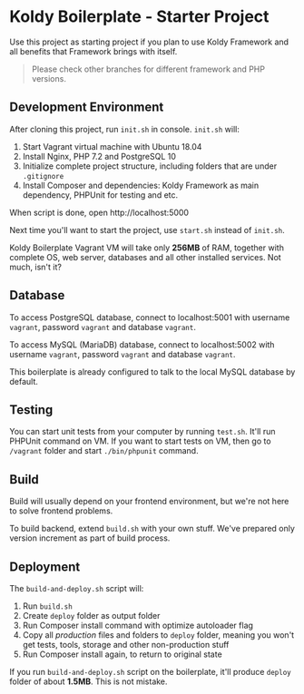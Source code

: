 # Koldy Boilerplate - Starter Project

Use this project as starting project if you plan to use Koldy Framework and all benefits that Framework brings with itself.

> Please check other branches for different framework and PHP versions.

## Development Environment

After cloning this project, run `init.sh` in console. `init.sh` will:

1. Start Vagrant virtual machine with Ubuntu 18.04
2. Install Nginx, PHP 7.2 and PostgreSQL 10
3. Initialize complete project structure, including folders that are under `.gitignore`
4. Install Composer and dependencies: Koldy Framework as main dependency, PHPUnit for testing and etc.

When script is done, open http://localhost:5000

Next time you'll want to start the project, use `start.sh` instead of `init.sh`.

Koldy Boilerplate Vagrant VM will take only **256MB** of RAM, together with complete OS, web server, databases and
all other installed services. Not much, isn't it?


## Database

To access PostgreSQL database, connect to localhost:5001 with username `vagrant`, password `vagrant` and database `vagrant`.

To access MySQL (MariaDB) database, connect to localhost:5002 with username `vagrant`, password `vagrant` and database `vagrant`.

This boilerplate is already configured to talk to the local MySQL database by default.


## Testing

You can start unit tests from your computer by running `test.sh`. It'll run PHPUnit command on VM. If you want to start tests
on VM, then go to `/vagrant` folder and start `./bin/phpunit` command.


## Build

Build will usually depend on your frontend environment, but we're not here to solve frontend problems.

To build backend, extend `build.sh` with your own stuff. We've prepared only version increment as part of build process.


## Deployment

The `build-and-deploy.sh` script will:

1. Run `build.sh`
2. Create `deploy` folder as output folder
3. Run Composer install command with optimize autoloader flag
4. Copy all *production* files and folders to `deploy` folder, meaning you won't get tests, tools, storage and other non-production stuff
5. Run Composer install again, to return to original state

If you run `build-and-deploy.sh` script on the boilerplate, it'll produce `deploy` folder of about **1.5MB**. This is not mistake.
